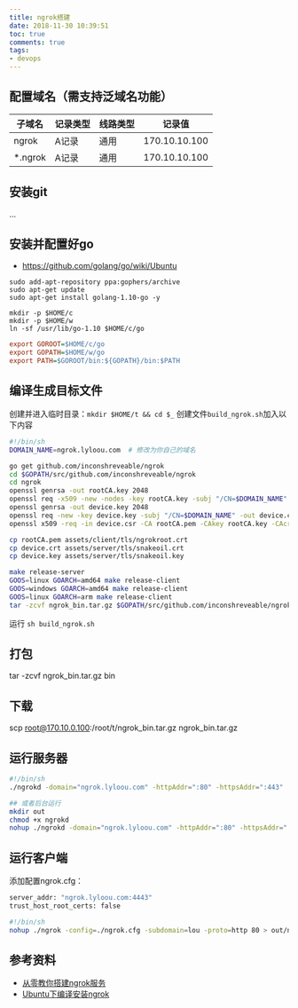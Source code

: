 ```yaml
---
title: ngrok搭建
date: 2018-11-30 10:39:51
toc: true
comments: true
tags:
- devops
---
```



## 配置域名（需支持泛域名功能）

| 子域名 | 记录类型 | 线路类型 | 记录值|
| ----- | ------- | ------ | ----- |
| ngrok | A记录    |通用  | 170.10.10.100 |
| *.ngrok | A记录    |通用  | 170.10.10.100 |

## 安装git
...

## 安装并配置好go
- https://github.com/golang/go/wiki/Ubuntu
```
sudo add-apt-repository ppa:gophers/archive
sudo apt-get update
sudo apt-get install golang-1.10-go -y

mkdir -p $HOME/c
mkdir -p $HOME/w
ln -sf /usr/lib/go-1.10 $HOME/c/go
```

```ini
export GOROOT=$HOME/c/go
export GOPATH=$HOME/w/go
export PATH=$GOROOT/bin:${GOPATH}/bin:$PATH
```

## 编译生成目标文件
创建并进入临时目录：`mkdir $HOME/t && cd $_`
创建文件`build_ngrok.sh`加入以下内容
```sh
#!/bin/sh
DOMAIN_NAME=ngrok.lyloou.com  # 修改为你自己的域名

go get github.com/inconshreveable/ngrok
cd $GOPATH/src/github.com/inconshreveable/ngrok
cd ngrok
openssl genrsa -out rootCA.key 2048
openssl req -x509 -new -nodes -key rootCA.key -subj "/CN=$DOMAIN_NAME" -days 5000 -out rootCA.pem
openssl genrsa -out device.key 2048
openssl req -new -key device.key -subj "/CN=$DOMAIN_NAME" -out device.csr
openssl x509 -req -in device.csr -CA rootCA.pem -CAkey rootCA.key -CAcreateserial -out device.crt -days 5000

cp rootCA.pem assets/client/tls/ngrokroot.crt
cp device.crt assets/server/tls/snakeoil.crt
cp device.key assets/server/tls/snakeoil.key

make release-server
GOOS=linux GOARCH=amd64 make release-client
GOOS=windows GOARCH=amd64 make release-client
GOOS=linux GOARCH=arm make release-client
tar -zcvf ngrok_bin.tar.gz $GOPATH/src/github.com/inconshreveable/ngrok/bin
```
运行 `sh build_ngrok.sh`

## 打包
tar -zcvf ngrok_bin.tar.gz bin

## 下载
scp root@170.10.0.100:/root/t/ngrok_bin.tar.gz ngrok_bin.tar.gz

## 运行服务器
```sh
#!/bin/sh
./ngrokd -domain="ngrok.lyloou.com" -httpAddr=":80" -httpsAddr=":443" 

## 或者后台运行
mkdir out
chmod +x ngrokd
nohup ./ngrokd -domain="ngrok.lyloou.com" -httpAddr=":80" -httpsAddr=":443"  > out/nohup_log.out 2>&1 &
```

## 运行客户端
添加配置ngrok.cfg：
```sh
server_addr: "ngrok.lyloou.com:4443"
trust_host_root_certs: false
```

```sh
#!/bin/sh
nohup ./ngrok -config=./ngrok.cfg -subdomain=lou -proto=http 80 > out/nohup_lou.out 2>&1 &
```



## 参考资料
- [从零教你搭建ngrok服务](https://morongs.github.io/2016/12/28/dajian-ngrok/)
- [Ubuntu下编译安装ngrok](https://blog.csdn.net/cloume/article/details/51209493)